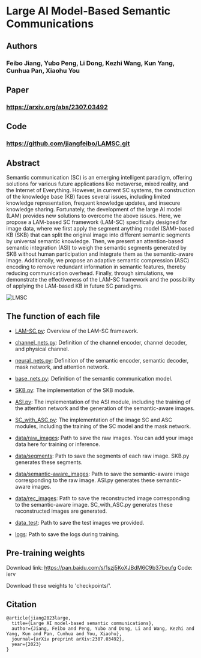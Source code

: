 # Large AI Model-Based Semantic Communications
## Authors
### Feibo Jiang, Yubo Peng, Li Dong, Kezhi Wang, Kun Yang, Cunhua Pan, Xiaohu You
## Paper
### https://arxiv.org/abs/2307.03492
## Code
### https://github.com/jiangfeibo/LAMSC.git
## Abstract
Semantic communication (SC) is an emerging intelligent paradigm, offering solutions for various future applications like metaverse, mixed reality, and the Internet of Everything. However, in current SC systems, the construction of the knowledge base (KB) faces several issues, including limited knowledge representation, frequent knowledge updates, and insecure knowledge sharing. Fortunately, the development of the large AI model (LAM) provides new solutions to overcome the above issues. Here, we propose a LAM-based SC framework (LAM-SC) specifically designed for image data, where we first apply the segment anything model (SAM)-based KB (SKB) that can split the original image into different semantic segments by universal semantic knowledge. Then, we present an attention-based semantic integration (ASI) to weigh the semantic segments generated by SKB without human participation and integrate them as the semantic-aware image. Additionally, we propose an adaptive semantic compression (ASC) encoding to remove redundant information in semantic features, thereby reducing communication overhead. Finally, through simulations, we demonstrate the effectiveness of the LAM-SC framework and the possibility of applying the LAM-based KB in future SC paradigms.

![LMSC](https://github.com/jiangfeibo/MultimodalSC/assets/67264710/1714f017-7c7c-4c2e-8300-f0aa1fdb7a1e) 

## The function of each file
- [LAM-SC.py](LAM-SC.py): Overview of the LAM-SC framework.

- [channel_nets.py](channel_nets.py): Definition of the channel encoder, channel decoder, and physical channel.

- [neural_nets.py](neural_nets.py): Definition of the semantic encoder, semantic decoder, mask network, and attention network. 

- [base_nets.py](base_nets.py): Definition of the semantic communication model.

- [SKB.py](SKB.py): The implementation of the SKB module.

- [ASI.py](ASI.py): The implementation of the ASI module, including the training of the attention network and the generation of the semantic-aware images.

- [SC_with_ASC.py](SC_with_ASC.py): The implementation of the image SC and ASC modules, including the training of the SC model and the mask network.

- [data/raw_images](data/raw_images): Path to save the raw images. You can add your image data here for training or inference.

- [data/segments](data/segments): Path to save the segments of each raw image. SKB.py generates these segments.

- [data/semantic-aware_images](data/semantic-aware_images): Path to save the semantic-aware image corresponding to the raw image. ASI.py generates these semantic-aware images.

- [data/rec_images](data/rec_images): Path to save the reconstructed image corresponding to the semantic-aware image. SC_with_ASC.py generates these reconstructed images are generated.

- [data_test](data_test): Path to save the test images we provided.

- [logs](logs): Path to save the logs during training.

## Pre-training weights
Download link: https://pan.baidu.com/s/1szj5KoXJBdM6C9b37beufg
Code: ierv

Download these weights to 'checkpoints/'.
## Citation   
```
@article{jiang2023large,
  title={Large AI model-based semantic communications},
  author={Jiang, Feibo and Peng, Yubo and Dong, Li and Wang, Kezhi and Yang, Kun and Pan, Cunhua and You, Xiaohu},
  journal={arXiv preprint arXiv:2307.03492},
  year={2023}
}
```

